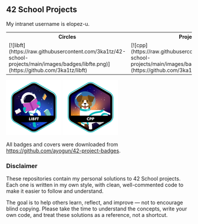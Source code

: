 ## 42 School Projects

My intranet username is elopez-u.

<table>
  <tr>
    <th>Circles</th>
    <th>Projects</th>
  </tr>
  <tr>
    <td>[![libft](https://raw.githubusercontent.com/3ka1tz/42-school-projects/main/images/badges/libfte.png)](https://github.com/3ka1tz/libft)</td>
    <td>[![cpp](https://raw.githubusercontent.com/3ka1tz/42-school-projects/main/images/badges/cppe.png)](https://github.com/3ka1tz/cpp)</td>
  </tr>
</table>

[![libft](https://raw.githubusercontent.com/3ka1tz/42-school-projects/main/images/badges/libfte.png)](https://github.com/3ka1tz/libft)
[![cpp](https://raw.githubusercontent.com/3ka1tz/42-school-projects/main/images/badges/cppe.png)](https://github.com/3ka1tz/cpp)

All badges and covers were downloaded from https://github.com/ayogun/42-project-badges.

### Disclaimer

These repositories contain my personal solutions to 42 School projects. Each one is written in my own style, with clean, well-commented code to make it easier to follow and understand.

The goal is to help others learn, reflect, and improve — not to encourage blind copying. Please take the time to understand the concepts, write your own code, and treat these solutions as a reference, not a shortcut.
